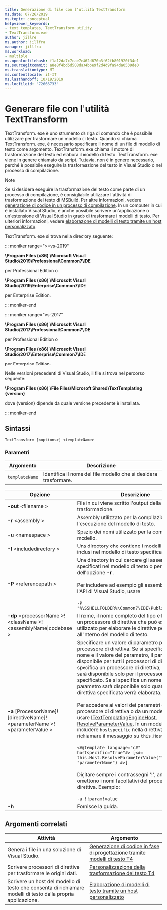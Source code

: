 ```yaml
---
title: Generazione di file con l'utilità TextTransform
ms.date: 07/26/2019
ms.topic: conceptual
helpviewer_keywords:
- text templates, TextTransform utility
- TextTransform.exe
author: jillre
ms.author: jillfra
manager: jillfra
ms.workload:
- multiple
ms.openlocfilehash: f1a12da7c7cae7e862d670b3f62fb801920f34e1
ms.sourcegitcommit: a8e8f4bd5d508da34bbe9f2d4d9fa94da0539de0
ms.translationtype: MT
ms.contentlocale: it-IT
ms.lasthandoff: 10/19/2019
ms.locfileid: "72666733"
---
```

# <a name="generate-files-with-the-texttransform-utility"></a>Generare file con l'utilità TextTransform

TextTransform. exe è uno strumento da riga di comando che è possibile utilizzare per trasformare un modello di testo. Quando si chiama TextTransform. exe, è necessario specificare il nome di un file di modello di testo come argomento. TextTransform. exe chiama il motore di trasformazione del testo ed elabora il modello di testo. TextTransform. exe viene in genere chiamato da script. Tuttavia, non è in genere necessario, perché è possibile eseguire la trasformazione del testo in Visual Studio o nel processo di compilazione.

> [!NOTE]
> Se si desidera eseguire la trasformazione del testo come parte di un processo di compilazione, è consigliabile utilizzare l'attività di trasformazione del testo di MSBuild. Per altre informazioni, vedere [generazione di codice in un processo di compilazione](../modeling/code-generation-in-a-build-process.md). In un computer in cui è installato Visual Studio, è anche possibile scrivere un'applicazione o un'estensione di Visual Studio in grado di trasformare i modelli di testo. Per ulteriori informazioni, vedere [elaborazione di modelli di testo tramite un host personalizzato](../modeling/processing-text-templates-by-using-a-custom-host.md).

TextTransform. exe si trova nella directory seguente:

::: moniker range=">=vs-2019"

**\Program Files (x86) \Microsoft Visual Studio\2019\Professional\Common7\IDE**

per Professional Edition o

**\Program Files (x86) \Microsoft Visual Studio\2019\Enterprise\Common7\IDE**

per Enterprise Edition.

::: moniker-end

::: moniker range="vs-2017"

**\Program Files (x86) \Microsoft Visual Studio\2017\Professional\Common7\IDE**

per Professional Edition o

**\Program Files (x86) \Microsoft Visual Studio\2017\Enterprise\Common7\IDE**

per Enterprise Edition.

Nelle versioni precedenti di Visual Studio, il file si trova nel percorso seguente:

**\Program Files (x86) \File Files\Microsoft Shared\TextTemplating \{version}**

dove {version} dipende da quale versione precedente è installata.

::: moniker-end

## <a name="syntax"></a>Sintassi

```
TextTransform [<options>] <templateName>
```

### <a name="parameters"></a>Parametri

|**Argomento**|**Descrizione**|
|-|-|
|`templateName`|Identifica il nome del file modello che si desidera trasformare.|

|**Opzione**|**Descrizione**|
|-|-|
|**-out** \<filename >|File in cui viene scritto l'output della trasformazione.|
|**-r** \<assembly >|Assembly utilizzato per la compilazione e l'esecuzione del modello di testo.|
|**-u** \<namespace >|Spazio dei nomi utilizzato per la compilazione del modello.|
|**-I** \<includedirectory >|Una directory che contiene i modelli di testo inclusi nel modello di testo specificato.|
|**-P** \<referencepath >|Una directory in cui cercare gli assembly specificati nel modello di testo o per l'uso dell'opzione **-r** .<br /><br /> Per includere ad esempio gli assembly usati per l'API di Visual Studio, usare<br /><br /> `-P "%VSSHELLFOLDER%\Common7\IDE\PublicAssemblies"`|
|**-dp** \<processorName >! \<className >! \<assemblyName&#124;codebase >|Il nome, il nome completo del tipo e l'assembly di un processore di direttiva che può essere utilizzato per elaborare le direttive personalizzate all'interno del modello di testo.|
|**-a** [ProcessorName]! [directiveName]! \<parameterName >! \<parameterValue >|Specificare un valore di parametro per un processore di direttiva. Se si specifica solo il nome e il valore del parametro, il parametro sarà disponibile per tutti i processori di direttiva. Se si specifica un processore di direttiva, il parametro sarà disponibile solo per il processore specificato. Se si specifica un nome di direttiva, il parametro sarà disponibile solo quando la direttiva specificata verrà elaborata.<br /><br /> Per accedere ai valori dei parametri da un processore di direttiva o da un modello di testo, usare [ITextTemplatingEngineHost. ResolveParameterValue](/previous-versions/visualstudio/visual-studio-2012/bb126369\(v\=vs.110\)). In un modello di testo, includere `hostspecific` nella direttiva template e richiamare il messaggio su `this.Host`. Esempio:<br /><br /> `<#@template language="c#" hostspecific="true"#> [<#= this.Host.ResolveParameterValue("", "", "parameterName") #>]`<br /><br /> Digitare sempre i contrassegni '!', anche se si omettono i nomi facoltativi del processore e della direttiva. Esempio:<br /><br /> `-a !!param!value`|
|**-h**|Fornisce la guida.|

## <a name="related-topics"></a>Argomenti correlati

|Attività|Argomento|
|-|-|
|Genera i file in una soluzione di Visual Studio.|[Generazione di codice in fase di progettazione tramite modelli di testo T4](../modeling/design-time-code-generation-by-using-t4-text-templates.md)|
|Scrivere processori di direttive per trasformare le origini dati.|[Personalizzazione della trasformazione del testo T4](../modeling/customizing-t4-text-transformation.md)|
|Scrivere un host del modello di testo che consenta di richiamare modelli di testo dalla propria applicazione.|[Elaborazione di modelli di testo tramite un host personalizzato](../modeling/processing-text-templates-by-using-a-custom-host.md)|
